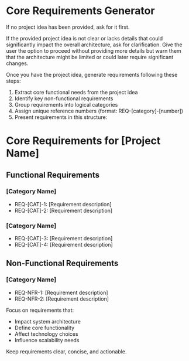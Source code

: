 # Core Requirements Generator

If no project idea has been provided, ask for it first.

If the provided project idea is not clear or lacks details that could significantly impact the overall architecture, ask for clarification. Give the user the option to proceed without providing more details but warn them that the architecture might be limited or could later require significant changes.

Once you have the project idea, generate requirements following these steps:

1. Extract core functional needs from the project idea
2. Identify key non-functional requirements
3. Group requirements into logical categories
4. Assign unique reference numbers (format: REQ-[category]-[number])
5. Present requirements in this structure:

# Core Requirements for [Project Name]

## Functional Requirements

### [Category Name]

- REQ-[CAT]-1: [Requirement description]
- REQ-[CAT]-2: [Requirement description]

### [Category Name]

- REQ-[CAT]-3: [Requirement description]
- REQ-[CAT]-4: [Requirement description]

## Non-Functional Requirements

### [Category Name]

- REQ-NFR-1: [Requirement description]
- REQ-NFR-2: [Requirement description]

Focus on requirements that:

- Impact system architecture
- Define core functionality
- Affect technology choices
- Influence scalability needs

Keep requirements clear, concise, and actionable.
